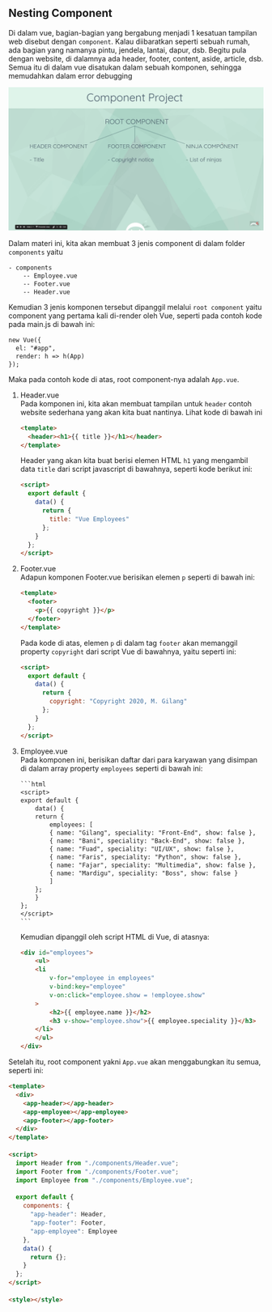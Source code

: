 ## Nesting Component

Di dalam vue, bagian-bagian yang bergabung menjadi 1 kesatuan tampilan web disebut dengan `component`. Kalau diibaratkan seperti sebuah rumah, ada bagian yang namanya pintu, jendela, lantai, dapur, dsb. Begitu pula dengan website, di dalamnya ada header, footer, content, aside, article, dsb. Semua itu di dalam vue disatukan dalam sebuah komponen, sehingga memudahkan dalam error debugging

![](./image/component.png)

Dalam materi ini, kita akan membuat 3 jenis component di dalam folder `components` yaitu

```
- components
    -- Employee.vue
    -- Footer.vue
    -- Header.vue
```

Kemudian 3 jenis komponen tersebut dipanggil melalui `root component` yaitu component yang pertama kali di-render oleh Vue, seperti pada contoh kode pada main.js di bawah ini:

```
new Vue({
  el: "#app",
  render: h => h(App)
});
```

Maka pada contoh kode di atas, root component-nya adalah `App.vue`.

1.  Header.vue <br>
    Pada komponen ini, kita akan membuat tampilan untuk `header` contoh website sederhana yang akan kita buat nantinya. Lihat kode di bawah ini

    ```html
    <template>
      <header><h1>{{ title }}</h1></header>
    </template>
    ```

    Header yang akan kita buat berisi elemen HTML `h1` yang mengambil data `title` dari script javascript di bawahnya, seperti kode berikut ini:

    ```html
    <script>
      export default {
        data() {
          return {
            title: "Vue Employees"
          };
        }
      };
    </script>
    ```

2.  Footer.vue <br>
    Adapun komponen Footer.vue berisikan elemen `p` seperti di bawah ini:

    ```html
    <template>
      <footer>
        <p>{{ copyright }}</p>
      </footer>
    </template>
    ```

    Pada kode di atas, elemen `p` di dalam tag `footer` akan memanggil property `copyright` dari script Vue di bawahnya, yaitu seperti ini:

    ```html
    <script>
      export default {
        data() {
          return {
            copyright: "Copyright 2020, M. Gilang"
          };
        }
      };
    </script>
    ```

3.  Employee.vue <br>
    Pada komponen ini, berisikan daftar dari para karyawan yang disimpan di dalam array property `employees` seperti di bawah ini:

        ```html
        <script>
        export default {
            data() {
            return {
                employees: [
                { name: "Gilang", speciality: "Front-End", show: false },
                { name: "Bani", speciality: "Back-End", show: false },
                { name: "Fuad", speciality: "UI/UX", show: false },
                { name: "Faris", speciality: "Python", show: false },
                { name: "Fajar", speciality: "Multimedia", show: false },
                { name: "Mardigu", speciality: "Boss", show: false }
                ]
            };
            }
        };
        </script>
        ```

    Kemudian dipanggil oleh script HTML di Vue, di atasnya:


    ```html
    <div id="employees">
        <ul>
        <li
            v-for="employee in employees"
            v-bind:key="employee"
            v-on:click="employee.show = !employee.show"
        >
            <h2>{{ employee.name }}</h2>
            <h3 v-show="employee.show">{{ employee.speciality }}</h3>
        </li>
        </ul>
    </div>
    ```

Setelah itu, root component yakni `App.vue` akan menggabungkan itu semua, seperti ini:

```html
<template>
  <div>
    <app-header></app-header>
    <app-employee></app-employee>
    <app-footer></app-footer>
  </div>
</template>

<script>
  import Header from "./components/Header.vue";
  import Footer from "./components/Footer.vue";
  import Employee from "./components/Employee.vue";

  export default {
    components: {
      "app-header": Header,
      "app-footer": Footer,
      "app-employee": Employee
    },
    data() {
      return {};
    }
  };
</script>

<style></style>
```
